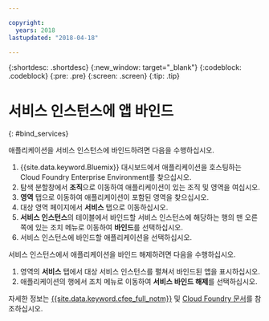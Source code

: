 ```yaml
---

copyright:
  years: 2018
lastupdated: "2018-04-18"

---
```


{:shortdesc: .shortdesc}
{:new_window: target="_blank"}
{:codeblock: .codeblock}
{:pre: .pre}
{:screen: .screen}
{:tip: .tip}

# 서비스 인스턴스에 앱 바인드
{: #bind_services}

애플리케이션을 서비스 인스턴스에 바인드하려면 다음을 수행하십시오.

1. {{site.data.keyword.Bluemix}} 대시보드에서 애플리케이션을 호스팅하는 Cloud Foundry Enterprise Environment를 찾으십시오.
2. 탐색 분할창에서 **조직**으로 이동하여 애플리케이션이 있는 조직 및 영역을 여십시오.
3. **영역** 탭으로 이동하여 애플리케이션이 포함된 영역을 찾으십시오.
4. 대상 영역 페이지에서 **서비스** 탭으로 이동하십시오.
5. **서비스 인스턴스**의 테이블에서 바인드할 서비스 인스턴스에 해당하는 행의 맨 오른쪽에 있는 조치 메뉴로 이동하여 **바인드**를 선택하십시오.
6. 서비스 인스턴스에 바인드할 애플리케이션을 선택하십시오.

서비스 인스턴스에서 애플리케이션을 바인드 해제하려면 다음을 수행하십시오.

1. 영역의 **서비스** 탭에서 대상 서비스 인스턴스를 펼쳐서 바인드된 앱을 표시하십시오.
2. 애플리케이션의 행에서 조치 메뉴로 이동하여 **서비스 바인드 해제**를 선택하십시오.

자세한 정보는 [{{site.data.keyword.cfee_full_notm}}](index.html) 및 [Cloud Foundry 문서](https://docs.cloudfoundry.org/adminguide/)를 참조하십시오.
